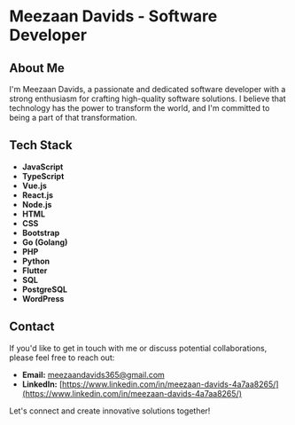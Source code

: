 # Meezaan Davids - Software Developer

## About Me
I'm Meezaan Davids, a passionate and dedicated software developer with a strong enthusiasm for crafting high-quality software solutions. I believe that technology has the power to transform the world, and I'm committed to being a part of that transformation.

## Tech Stack
- **JavaScript**
- **TypeScript**
- **Vue.js**
- **React.js**
- **Node.js**
- **HTML**
- **CSS**
- **Bootstrap**
- **Go (Golang)**
- **PHP**
- **Python**
- **Flutter**
- **SQL**
- **PostgreSQL**
- **WordPress**

## Contact
If you'd like to get in touch with me or discuss potential collaborations, please feel free to reach out:
- **Email:** [meezaandavids365@gmail.com](mailto:meezaandavids365@gmail.com)
- **LinkedIn:** [https://www.linkedin.com/in/meezaan-davids-4a7aa8265/](https://www.linkedin.com/in/meezaan-davids-4a7aa8265/)

Let's connect and create innovative solutions together!

